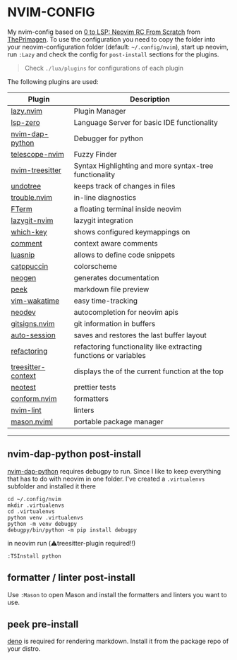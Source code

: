 # NVIM-CONFIG

My nvim-config based on [0 to LSP: Neovim RC From Scratch](https://www.youtube.com/watch?v=w7i4amO_zaE) from [ThePrimagen](https://github.com/ThePrimeagen).
To use the configuration you need to copy the folder into your neovim-configuration folder (default: `~/.config/nvim`), start
up neovim, run `:Lazy` and check the config for `post-install` sections for the plugins.

> Check `./lua/plugins` for configurations of each plugin

The following plugins are used:

| Plugin | Description |
|--------|-------------|
| [lazy.nvim](https://github.com/folke/lazy.nvim) | Plugin Manager |
| [lsp-zero](https://github.com/VonHeikemen/lsp-zero.nvim) | Language Server for basic IDE functionality |
| [nvim-dap-python](https://github.com/mfussenegger/nvim-dap-python) | Debugger for python | yes |
| [telescope-nvim](https://github.com/nvim-telescope/telescope.nvim) | Fuzzy Finder |
| [nvim-treesitter](https://github.com/nvim-treesitter/nvim-treesitter) | Syntax Highlighting and more syntax-tree functionality |
| [undotree](https://github.com/mbbill/undotree) | keeps track of changes in files |
| [trouble.nvim](https://github.com/folke/trouble.nvim) | in-line diagnostics |
| [FTerm](https://github.com/numToStr/FTerm.nvim) | a floating terminal inside neovim |
| [lazygit-nvim](https://github.com/kdheepak/lazygit.nvim) | lazygit integration |
| [which-key](https://github.com/folke/which-key.nvim) | shows configured keymappings on <leader> |
| [comment](https://github.com/numToStr/Comment.nvim) | context aware comments |
| [luasnip](https://github.com/L3MON4D3/LuaSnip) | allows to define code snippets |
| [catppuccin](https://github.com/catppuccin/nvim) | colorscheme |
| [neogen](https://github.com/danymat/neogen) | generates documentation |
| [peek](https://github.com/toppair/peek) | markdown file preview |
| [vim-wakatime](https://github.com/wakatime/vim-wakatime) | easy time-tracking |
| [neodev](https://github.com/folke/neodev.nvim) | autocompletion for neovim apis |
| [gitsigns.nvim](https://github.com/lewis6991/gitsigns.nvim) | git information in buffers |
| [auto-session](https://github.com/rmagatti/auto-session) | saves and restores the last buffer layout |
| [refactoring](https://github.com/ThePrimeagen/refactoring.nvim) | refactoring functionality like extracting functions or variables |
| [treesitter-context](https://github.com/nvim-treesitter/nvim-treesitter-context) | displays the of the current function at the top |
| [neotest](https://github.com/nvim-neotest/neotest) | prettier tests |
| [conform.nvim](https://github.com/stevearc/conform.nvim) | formatters |
| [nvim-lint](https://github.com/mfussenegger/nvim-lint) | linters |
| [mason.nviml](https://github.com/williamboman/mason.nvim) | portable package manager |

---

## nvim-dap-python post-install

[nvim-dap-python](https://github.com/mfussenegger/nvim-dap-python) requires
debugpy to run. Since I like to keep everything that has to do with neovim in
one folder. I've created a `.virtualenvs` subfolder and installed it there

```shell
cd ~/.config/nvim
mkdir .virtualenvs
cd .virtualenvs
python venv .virtualenvs
python -m venv debugpy
debugpy/bin/python -m pip install debugpy
```

in neovim run (:warning:treesitter-plugin required!!)

```
:TSInstall python
```

## formatter / linter post-install

Use `:Mason` to open Mason and install the formatters and linters you want to use.

## peek pre-install

[deno](https://deno.land/) is required for rendering markdown. Install it
from the package repo of your distro.
